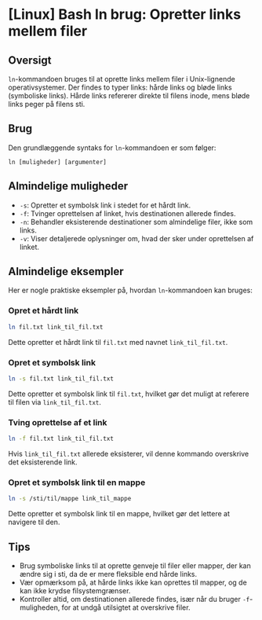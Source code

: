 # [Linux] Bash ln brug: Opretter links mellem filer

## Oversigt
`ln`-kommandoen bruges til at oprette links mellem filer i Unix-lignende operativsystemer. Der findes to typer links: hårde links og bløde links (symboliske links). Hårde links refererer direkte til filens inode, mens bløde links peger på filens sti.

## Brug
Den grundlæggende syntaks for `ln`-kommandoen er som følger:

```
ln [muligheder] [argumenter]
```

## Almindelige muligheder
- `-s`: Opretter et symbolsk link i stedet for et hårdt link.
- `-f`: Tvinger oprettelsen af linket, hvis destinationen allerede findes.
- `-n`: Behandler eksisterende destinationer som almindelige filer, ikke som links.
- `-v`: Viser detaljerede oplysninger om, hvad der sker under oprettelsen af linket.

## Almindelige eksempler
Her er nogle praktiske eksempler på, hvordan `ln`-kommandoen kan bruges:

### Opret et hårdt link
```bash
ln fil.txt link_til_fil.txt
```
Dette opretter et hårdt link til `fil.txt` med navnet `link_til_fil.txt`.

### Opret et symbolsk link
```bash
ln -s fil.txt link_til_fil.txt
```
Dette opretter et symbolsk link til `fil.txt`, hvilket gør det muligt at referere til filen via `link_til_fil.txt`.

### Tving oprettelse af et link
```bash
ln -f fil.txt link_til_fil.txt
```
Hvis `link_til_fil.txt` allerede eksisterer, vil denne kommando overskrive det eksisterende link.

### Opret et symbolsk link til en mappe
```bash
ln -s /sti/til/mappe link_til_mappe
```
Dette opretter et symbolsk link til en mappe, hvilket gør det lettere at navigere til den.

## Tips
- Brug symboliske links til at oprette genveje til filer eller mapper, der kan ændre sig i sti, da de er mere fleksible end hårde links.
- Vær opmærksom på, at hårde links ikke kan oprettes til mapper, og de kan ikke krydse filsystemgrænser.
- Kontroller altid, om destinationen allerede findes, især når du bruger `-f`-muligheden, for at undgå utilsigtet at overskrive filer.